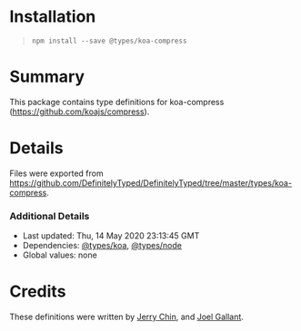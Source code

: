 # Installation
> `npm install --save @types/koa-compress`

# Summary
This package contains type definitions for koa-compress (https://github.com/koajs/compress).

# Details
Files were exported from https://github.com/DefinitelyTyped/DefinitelyTyped/tree/master/types/koa-compress.

### Additional Details
 * Last updated: Thu, 14 May 2020 23:13:45 GMT
 * Dependencies: [@types/koa](https://npmjs.com/package/@types/koa), [@types/node](https://npmjs.com/package/@types/node)
 * Global values: none

# Credits
These definitions were written by [Jerry Chin](https://github.com/hellopao), and [Joel Gallant](https://github.com/joelgallant).
